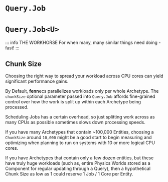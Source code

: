 # `Query.Job`
# `Query.Job<U>`

::: info THE WORKHORSE
For when many, many similar things need doing - fast!
:::

## Chunk Size
Choosing the right way to spread your workload across CPU cores can yield significant performance gains.

By Default, **fenn**ecs parallelizes workloads only per whole Archetype. The `chunkSize` optional parameter passed into `Query.Job` affords fine-grained control over how the work is split up within each Archetype being processed.

Scheduling Jobs has a certain overhead, so just splitting work across as many CPUs as possible sometimes slows down processing speeds.

If you have many Archetypes that contain ~100,000 Entities, choosing a `ChunkSize` around `10,000` might be a good start to begin measuring and optimizing when planning to run on systems with 10 or more logical CPU cores.

If you have Archetypes that contain only a few dozen entities, but these have truly huge workloads (such as, entire Physics Worlds stored as a Component for regular updating through a Query), then a hypothetical Chunk Size as low as 1 could reserve 1 Job / 1 Core per Entity.
